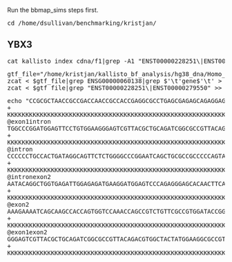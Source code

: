 Run the bbmap_sims steps first.

<pre>cd /home/dsullivan/benchmarking/kristjan/</pre>

## YBX3

<pre>cat kallisto_index_cdna/f1|grep -A1 "ENST00000228251\|ENST00000279550"|grep -v ^\- > ybx3.fa</pre>

<pre>gtf_file="/home/kristjan/kallisto_bf_analysis/hg38_dna/Homo_sapiens.GRCh38.104.gtf.gz"
zcat < $gtf_file|grep ENSG00000060138|grep $'\t'gene$'\t' > ybx3.gtf
zcat < $gtf_file|grep "ENST00000228251\|ENST00000279550" >> ybx3.gtf</pre>

<pre>echo "CCGCGCTAACCGCCGACCAACCGCCACCGAGGCGCCTGAGCGAGAGCAGAGGAGGAGGAGGCATGAGTGAGGCGGGCGAGGCCACCACCACCACCACCACCACCCTCCCGCAGGCTCCGACGGAGGCGGCCGCCGCGGCTCCCCAGGACC
+
KKKKKKKKKKKKKKKKKKKKKKKKKKKKKKKKKKKKKKKKKKKKKKKKKKKKKKKKKKKKKKKKKKKKKKKKKKKKKKKKKKKKKKKKKKKKKKKKKKKKKKKKKKKKKKKKKKKKKKKKKKKKKKKKKKKKKKKKKKKKKKKKKKKKKK
@exon1intron
TGGCCCGGATGGAGTTCCTGTGGAAGGGAGTCGTTACGCTGCAGATCGGCGCCGTTACAGACGTGGCTACTATGGAAGGCGCCGTGGCCCTCCCCGGAATTACGCTGGGGAGGAGGAGGAGGAAGGGAGCGGCAGCAGTGAAGGATTTGA
+
KKKKKKKKKKKKKKKKKKKKKKKKKKKKKKKKKKKKKKKKKKKKKKKKKKKKKKKKKKKKKKKKKKKKKKKKKKKKKKKKKKKKKKKKKKKKKKKKKKKKKKKKKKKKKKKKKKKKKKKKKKKKKKKKKKKKKKKKKKKKKKKKKKKKKK
@intron
CCCCCCTGCCACTGATAGGCAGTTCTCTGGGGCCCGGAATCAGCTGCGCCGCCCCCAGTATCGCCCTCAGTACCGGCAGCGGCGGTTCCCGCCTTACCACGTGGGACAGACCTTTGACCGTCGCTCACGGGTCTTACCCCATCCCAACAG
+
KKKKKKKKKKKKKKKKKKKKKKKKKKKKKKKKKKKKKKKKKKKKKKKKKKKKKKKKKKKKKKKKKKKKKKKKKKKKKKKKKKKKKKKKKKKKKKKKKKKKKKKKKKKKKKKKKKKKKKKKKKKKKKKKKKKKKKKKKKKKKKKKKKKKKK
@intronexon2
AATACAGGCTGGTGAGATTGGAGAGATGAAGGATGGAGTCCCAGAGGGAGCACAACTTCAGGGACCGGTTCATCGAAATCCAACTTACCGCCCAAGGTACCGTAGCAGGGGACCTCCTCGCCCACGACCTGCCCCAGCAGTTGGAGAGGC
+
KKKKKKKKKKKKKKKKKKKKKKKKKKKKKKKKKKKKKKKKKKKKKKKKKKKKKKKKKKKKKKKKKKKKKKKKKKKKKKKKKKKKKKKKKKKKKKKKKKKKKKKKKKKKKKKKKKKKKKKKKKKKKKKKKKKKKKKKKKKKKKKKKKKKKK
@exon2
AAAGAAAATCAGCAAGCCACCAGTGGTCCAAACCAGCCGTCTGTTCGCCGTGGATACCGGCGTCCCTACAATTACCGGCGTCGCCCGCGTCCTCCTAACGCTCCTTCACAAGATGGCAAAGAGGCCAAGGCAGGTGAAGCACCAACTGAG
+
KKKKKKKKKKKKKKKKKKKKKKKKKKKKKKKKKKKKKKKKKKKKKKKKKKKKKKKKKKKKKKKKKKKKKKKKKKKKKKKKKKKKKKKKKKKKKKKKKKKKKKKKKKKKKKKKKKKKKKKKKKKKKKKKKKKKKKKKKKKKKKKKKKKKKK
@exon1exon2
GGGAGTCGTTACGCTGCAGATCGGCGCCGTTACAGACGTGGCTACTATGGAAGGCGCCGTGGCCCTCCCCGGAATGCTGGTGAGATTGGAGAGATGAAGGATGGAGTCCCAGAGGGAGCACAACTTCAGGGACCGGTTCATCGAAATCCA
+
KKKKKKKKKKKKKKKKKKKKKKKKKKKKKKKKKKKKKKKKKKKKKKKKKKKKKKKKKKKKKKKKKKKKKKKKKKKKKKKKKKKKKKKKKKKKKKKKKKKKKKKKKKKKKKKKKKKKKKKKKKKKKKKKKKKKKKKKKKKKKKKKKKKKKK" > ybx3.fq
</pre>
